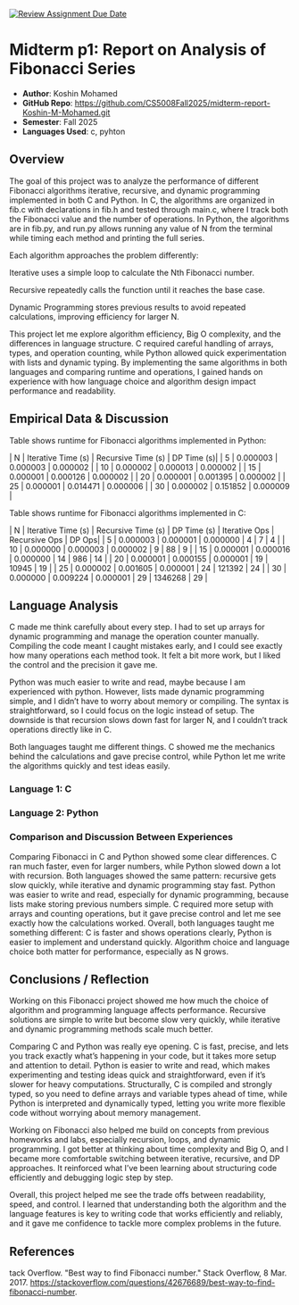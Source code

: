 [![Review Assignment Due Date](https://classroom.github.com/assets/deadline-readme-button-22041afd0340ce965d47ae6ef1cefeee28c7c493a6346c4f15d667ab976d596c.svg)](https://classroom.github.com/a/kdfTwECC)
# Midterm p1: Report on Analysis of Fibonacci  Series
* **Author**: Koshin Mohamed 
* **GitHub Repo**: https://github.com/CS5008Fall2025/midterm-report-Koshin-M-Mohamed.git
* **Semester**: Fall 2025
* **Languages Used**: c, pyhton


## Overview

The goal of this project was to analyze the performance of different Fibonacci algorithms iterative, recursive, and dynamic programming implemented in both C and Python. In C, the algorithms are organized in fib.c with declarations in fib.h and tested through main.c, where I track both the Fibonacci value and the number of operations. In Python, the algorithms are in fib.py, and run.py allows running any value of N from the terminal while timing each method and printing the full series.

Each algorithm approaches the problem differently:

Iterative uses a simple loop to calculate the Nth Fibonacci number.

Recursive repeatedly calls the function until it reaches the base case.

Dynamic Programming stores previous results to avoid repeated calculations, improving efficiency for larger N.

This project let me explore algorithm efficiency, Big O complexity, and the differences in language structure. C required careful handling of arrays, types, and operation counting, while Python allowed quick experimentation with lists and dynamic typing. By implementing the same algorithms in both languages and comparing runtime and operations, I gained hands on experience with how language choice and algorithm design impact performance and readability.

## Empirical Data & Discussion 

Table shows runtime for Fibonacci algorithms implemented in Python:

| N  | Iterative Time (s) | Recursive Time (s) | DP Time (s)|
| 5  | 0.000003         | 0.000003         | 0.000002      |
| 10 | 0.000002         | 0.000013         | 0.000002      |
| 15 | 0.000001         | 0.000126         | 0.000002      |
| 20 | 0.000001         | 0.001395         | 0.000002      |
| 25 | 0.000001         | 0.014471         | 0.000006      |
| 30 | 0.000002         | 0.151852         | 0.000009      |


Table shows runtime for Fibonacci algorithms implemented in C:

| N  | Iterative Time (s) | Recursive Time (s) | DP Time (s) | Iterative Ops | Recursive Ops | DP Ops|
| 5  | 0.000003         | 0.000001         | 0.000000   | 4             | 7             | 4         |
| 10 | 0.000000         | 0.000003         | 0.000002   | 9             | 88            | 9         |
| 15 | 0.000001         | 0.000016         | 0.000000   | 14            | 986           | 14        |
| 20 | 0.000001         | 0.000155         | 0.000001   | 19            | 10945         | 19        |
| 25 | 0.000002         | 0.001605         | 0.000001   | 24            | 121392        | 24        |
| 30 | 0.000000         | 0.009224         | 0.000001   | 29            | 1346268       | 29        |



## Language Analysis

C made me think carefully about every step. I had to set up arrays for dynamic programming and manage the operation counter manually. Compiling the code meant I caught mistakes early, and I could see exactly how many operations each method took. It felt a bit more work, but I liked the control and the precision it gave me.

Python was much easier to write and read, maybe because I am experienced with python. However, lists made dynamic programming simple, and I didn’t have to worry about memory or compiling. The syntax is straightforward, so I could focus on the logic instead of setup. The downside is that recursion slows down fast for larger N, and I couldn’t track operations directly like in C.

Both languages taught me different things. C showed me the mechanics behind the calculations and gave precise control, while Python let me write the algorithms quickly and test ideas easily. 


### Language 1: C



### Language 2: Python



### Comparison and Discussion Between Experiences

Comparing Fibonacci in C and Python showed some clear differences. C ran much faster, even for larger numbers, while Python slowed down a lot with recursion. Both languages showed the same pattern: recursive gets slow quickly, while iterative and dynamic programming stay fast.
Python was easier to write and read, especially for dynamic programming, because lists make storing previous numbers simple. C required more setup with arrays and counting operations, but it gave precise control and let me see exactly how the calculations worked.
Overall, both languages taught me something different: C is faster and shows operations clearly, Python is easier to implement and understand quickly. Algorithm choice and language choice both matter for performance, especially as N grows.

## Conclusions / Reflection

Working on this Fibonacci project showed me how much the choice of algorithm and programming language affects performance. Recursive solutions are simple to write but become slow very quickly, while iterative and dynamic programming methods scale much better.

Comparing C and Python was really eye opening. C is fast, precise, and lets you track exactly what’s happening in your code, but it takes more setup and attention to detail. Python is easier to write and read, which makes experimenting and testing ideas quick and straightforward, even if it’s slower for heavy computations. Structurally, C is compiled and strongly typed, so you need to define arrays and variable types ahead of time, while Python is interpreted and dynamically typed, letting you write more flexible code without worrying about memory management.

Working on Fibonacci also helped me build on concepts from previous homeworks and labs, especially recursion, loops, and dynamic programming. I got better at thinking about time complexity and Big O, and I became more comfortable switching between iterative, recursive, and DP approaches. It reinforced what I’ve been learning about structuring code efficiently and debugging logic step by step.

Overall, this project helped me see the trade offs between readability, speed, and control. I learned that understanding both the algorithm and the language features is key to writing code that works efficiently and reliably, and it gave me confidence to tackle more complex problems in the future.


## References

tack Overflow. "Best way to find Fibonacci number." Stack Overflow, 8 Mar. 2017. https://stackoverflow.com/questions/42676689/best-way-to-find-fibonacci-number.
